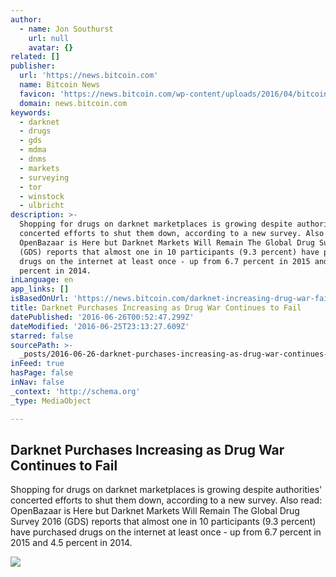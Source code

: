 ```yaml
---
author:
  - name: Jon Southurst
    url: null
    avatar: {}
related: []
publisher:
  url: 'https://news.bitcoin.com'
  name: Bitcoin News
  favicon: 'https://news.bitcoin.com/wp-content/uploads/2016/04/bitcoin_fav.png'
  domain: news.bitcoin.com
keywords:
  - darknet
  - drugs
  - gds
  - mdma
  - dnms
  - markets
  - surveying
  - tor
  - winstock
  - ulbricht
description: >-
  Shopping for drugs on darknet marketplaces is growing despite authorities'
  concerted efforts to shut them down, according to a new survey. Also read:
  OpenBazaar is Here but Darknet Markets Will Remain The Global Drug Survey 2016
  (GDS) reports that almost one in 10 participants (9.3 percent) have purchased
  drugs on the internet at least once - up from 6.7 percent in 2015 and 4.5
  percent in 2014.
inLanguage: en
app_links: []
isBasedOnUrl: 'https://news.bitcoin.com/darknet-increasing-drug-war-fail/'
title: Darknet Purchases Increasing as Drug War Continues to Fail
datePublished: '2016-06-26T00:52:47.299Z'
dateModified: '2016-06-25T23:13:27.609Z'
starred: false
sourcePath: >-
  _posts/2016-06-26-darknet-purchases-increasing-as-drug-war-continues-to-fail.md
inFeed: true
hasPage: false
inNav: false
_context: 'http://schema.org'
_type: MediaObject

---
```

<article style=""><h1>Darknet Purchases Increasing as Drug War Continues to Fail</h1><p>Shopping for drugs on darknet marketplaces is growing despite authorities' concerted efforts to shut them down, according to a new survey. Also read: OpenBazaar is Here but Darknet Markets Will Remain The Global Drug Survey 2016 (GDS) reports that almost one in 10 participants (9.3 percent) have purchased drugs on the internet at least once - up from 6.7 percent in 2015 and 4.5 percent in 2014.</p><img src="https://news.bitcoin.com/wp-content/uploads/2016/06/Ecstacy-pills.jpg" /></article>